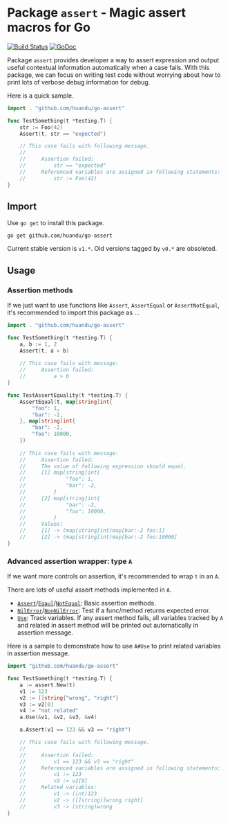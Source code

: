 # Package `assert` - Magic assert macros for Go #

[![Build Status](https://travis-ci.org/huandu/go-assert.svg?branch=master)](https://travis-ci.org/huandu/go-assert)
[![GoDoc](https://godoc.org/github.com/huandu/go-assert?status.svg)](https://godoc.org/github.com/huandu/go-assert)

Package `assert` provides developer a way to assert expression and output useful contextual information automatically when a case fails.
With this package, we can focus on writing test code without worrying about how to print lots of verbose debug information for debug.

Here is a quick sample.

```go
import . "github.com/huandu/go-assert"

func TestSomething(t *testing.T) {
    str := Foo(42)
    Assert(t, str == "expected")

    // This case fails with following message.
    //
    //     Assertion failed:
    //         str == "expected"
    //     Referenced variables are assigned in following statements:
    //         str := Foo(42)
}
```

## Import ##

Use `go get` to install this package.

    go get github.com/huandu/go-assert

Current stable version is `v1.*`. Old versions tagged by `v0.*` are obsoleted.

## Usage ##

### Assertion methods ###

If we just want to use functions like `Assert`, `AssertEqual` or `AssertNotEqual`, it's recommended to import this package as `.`.

```go
import . "github.com/huandu/go-assert"

func TestSomething(t *testing.T) {
    a, b := 1, 2
    Assert(t, a > b)
    
    // This case fails with message:
    //     Assertion failed:
    //         a > b
}

func TestAssertEquality(t *testing.T) {
    AssertEqual(t, map[string]int{
        "foo": 1,
        "bar": -2,
    }, map[string]int{
        "bar": -2,
        "foo": 10000,
    })
    
    // This case fails with message:
    //     Assertion failed:
    //     The value of following expression should equal.
    //     [1] map[string]int{
    //             "foo": 1,
    //             "bar": -2,
    //         }
    //     [2] map[string]int{
    //             "bar": -2,
    //             "foo": 10000,
    //         }
    //     Values:
    //     [1] -> (map[string]int)map[bar:-2 foo:1]
    //     [2] -> (map[string]int)map[bar:-2 foo:10000]
}
```

### Advanced assertion wrapper: type `A` ###

If we want more controls on assertion, it's recommended to wrap `t` in an `A`.

There are lots of useful assert methods implemented in `A`.

* [`Assert`](https://godoc.org/github.com/huandu/go-assert#A.Assert)/[`Eqaul`](https://godoc.org/github.com/huandu/go-assert#A.Equal)/[`NotEqual`](https://godoc.org/github.com/huandu/go-assert#A.NotEqual): Basic assertion methods.
* [`NilError`](https://godoc.org/github.com/huandu/go-assert#A.NilError)/[`NonNilError`](https://godoc.org/github.com/huandu/go-assert#A.NonNilError): Test if a func/method returns expected error.
* [`Use`](https://godoc.org/github.com/huandu/go-assert#A.Use): Track variables. If any assert method fails, all variables tracked by `A` and related in assert method will be printed out automatically in assertion message.

Here is a sample to demonstrate how to use `A#Use` to print related variables in assertion message.

```go
import "github.com/huandu/go-assert"

func TestSomething(t *testing.T) {
    a := assert.New(t)
    v1 := 123
    v2 := []string{"wrong", "right"}
    v3 := v2[0]
    v4 := "not related"
    a.Use(&v1, &v2, &v3, &v4)

    a.Assert(v1 == 123 && v3 == "right")

    // This case fails with following message.
    //
    //     Assertion failed:
    //         v1 == 123 && v3 == "right"
    //     Referenced variables are assigned in following statements:
    //         v1 := 123
    //         v3 := v2[0]
    //     Related variables:
    //         v1 -> (int)123
    //         v2 -> ([]string)[wrong right]
    //         v3 -> (string)wrong
}
```